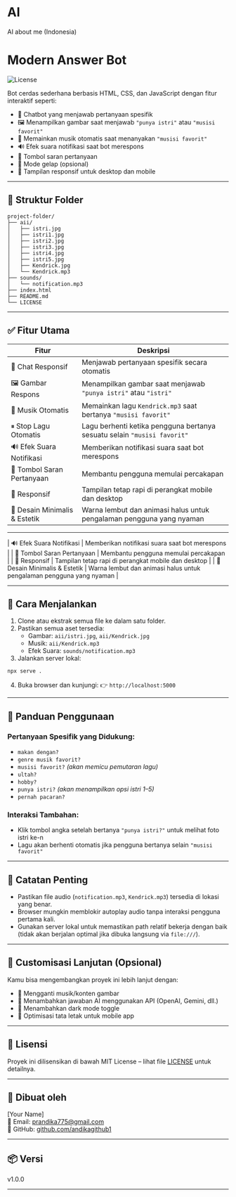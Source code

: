 # AI
AI about me (Indonesia)

# Modern Answer Bot

![License](https://img.shields.io/badge/license-MIT-blue.svg)

Bot cerdas sederhana berbasis HTML, CSS, dan JavaScript dengan fitur interaktif seperti:

- 💬 Chatbot yang menjawab pertanyaan spesifik
- 🖼️ Menampilkan gambar saat menjawab `"punya istri"` atau `"musisi favorit"`
- 🎵 Memainkan musik otomatis saat menanyakan `"musisi favorit"`
- 🔊 Efek suara notifikasi saat bot merespons
- 🧩 Tombol saran pertanyaan
- 🌙 Mode gelap (opsional)
- 📱 Tampilan responsif untuk desktop dan mobile

---

## 📁 Struktur Folder

```
project-folder/
├── aii/
│   ├── istri.jpg
│   ├── istri1.jpg
│   ├── istri2.jpg
│   ├── istri3.jpg
│   ├── istri4.jpg
│   ├── istri5.jpg
│   ├── Kendrick.jpg
│   └── Kendrick.mp3
├── sounds/
│   └── notification.mp3
├── index.html
├── README.md
└── LICENSE
```

---

## ✅ Fitur Utama

| Fitur | Deskripsi |
|-------|-----------|
| 💬 Chat Responsif | Menjawab pertanyaan spesifik secara otomatis |
| 🖼️ Gambar Respons | Menampilkan gambar saat menjawab `"punya istri"` atau `"istri"` |
| 🎵 Musik Otomatis | Memainkan lagu `Kendrick.mp3` saat bertanya `"musisi favorit"` |
| ⏸ Stop Lagu Otomatis | Lagu berhenti ketika pengguna bertanya sesuatu selain `"musisi favorit"` |
| 🔊 Efek Suara Notifikasi | Memberikan notifikasi suara saat bot merespons |
| 🧩 Tombol Saran Pertanyaan | Membantu pengguna memulai percakapan |
| 📱 Responsif | Tampilan tetap rapi di perangkat mobile dan desktop |
| 🎨 Desain Minimalis & Estetik | Warna lembut dan animasi halus untuk pengalaman pengguna yang nyaman |

---
| 🔊 Efek Suara Notifikasi | Memberikan notifikasi suara saat bot merespons |
| 🧩 Tombol Saran Pertanyaan | Membantu pengguna memulai percakapan |
| 📱 Responsif | Tampilan tetap rapi di perangkat mobile dan desktop |
| 🎨 Desain Minimalis & Estetik | Warna lembut dan animasi halus untuk pengalaman pengguna yang nyaman |

---

## 🚀 Cara Menjalankan

1. Clone atau ekstrak semua file ke dalam satu folder.
2. Pastikan semua aset tersedia:
   - Gambar: `aii/istri.jpg`, `aii/Kendrick.jpg`
   - Musik: `aii/Kendrick.mp3`
   - Efek Suara: `sounds/notification.mp3`
3. Jalankan server lokal:

```bash
npx serve .
```

4. Buka browser dan kunjungi:
👉 `http://localhost:5000`

---

## 📝 Panduan Penggunaan

### Pertanyaan Spesifik yang Didukung:
- `makan dengan?`
- `genre musik favorit?`
- `musisi favorit?` *(akan memicu pemutaran lagu)*
- `ultah?`
- `hobby?`
- `punya istri?` *(akan menampilkan opsi istri 1–5)*
- `pernah pacaran?`

### Interaksi Tambahan:
- Klik tombol angka setelah bertanya `"punya istri?"` untuk melihat foto istri ke-n
- Lagu akan berhenti otomatis jika pengguna bertanya selain `"musisi favorit"`

---

## 📌 Catatan Penting

- Pastikan file audio (`notification.mp3`, `Kendrick.mp3`) tersedia di lokasi yang benar.
- Browser mungkin memblokir autoplay audio tanpa interaksi pengguna pertama kali.
- Gunakan server lokal untuk memastikan path relatif bekerja dengan baik (tidak akan berjalan optimal jika dibuka langsung via `file:///`).

---

## 🧩 Customisasi Lanjutan (Opsional)

Kamu bisa mengembangkan proyek ini lebih lanjut dengan:

- 🔁 Mengganti musik/konten gambar
- 🧠 Menambahkan jawaban AI menggunakan API (OpenAI, Gemini, dll.)
- 🎯 Menambahkan dark mode toggle
- 📱 Optimisasi tata letak untuk mobile app

---

## 📄 Lisensi

Proyek ini dilisensikan di bawah MIT License – lihat file [LICENSE](LICENSE) untuk detailnya.

---

## 👤 Dibuat oleh

[Your Name]  
📧 Email: prandika775@gmail.com  
🔗 GitHub: [github.com/andikagithub1](https://github.com/andikagithub1)

---

## 📦 Versi

v1.0.0

---
